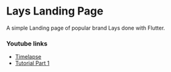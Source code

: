 # Lays Landing Page
A simple Landing page of popular brand Lays done with Flutter.

### Youtube links
<ul>
  <li>
    <a href="https://youtu.be/2nFxxj0uTS8">Timelapse</a>
  </li>
  <li>
    <a href="https://youtu.be/TDout7-TIaY">Tutorial Part 1</a>
  </li>
</ul>
